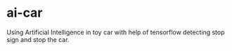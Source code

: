 # ai-car
Using Artificial Intelligence in toy car with help of tensorflow detecting stop sign and stop the car.
